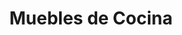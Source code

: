 ---
title: "Muebles de Cocina"
url: /ciudad-autonoma-de-buenos-aires/muebles-de-cocina/
shop: Möbel
---